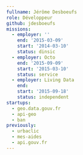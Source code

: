 ```yaml
---
fullname: Jérôme Desboeufs
role: Développeur
github: jdesboeufs
missions:
  - employer: ''
    end: '2015-03-09'
    start: '2014-03-10'
    status: dinsic
  - employer: Octo
    end: '2015-09-09'
    start: '2015-03-10'
    status: service
  - employer: Living Data
    end:
    start: '2015-09-18'
    status: independent
startups:
  - geo.data.gouv.fr
  - api-geo
  - ban
previously:
  - urbaclic
  - mes-aides
  - api.gouv.fr
---
```


